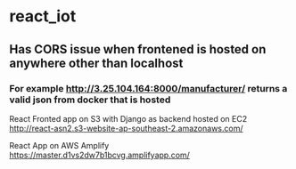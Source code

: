 # react_iot
## Has CORS issue when frontened is hosted on anywhere other than localhost
### For example http://3.25.104.164:8000/manufacturer/ returns a valid json from docker that is hosted

React Fronted app on S3 with Django as backend hosted on EC2
http://react-asn2.s3-website-ap-southeast-2.amazonaws.com/

React App  on AWS Amplify
https://master.d1vs2dw7b1bcvg.amplifyapp.com/
